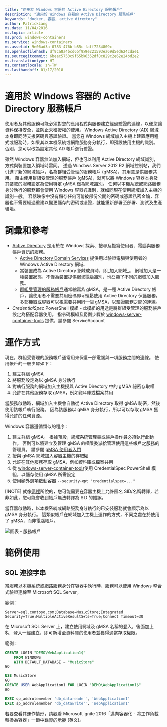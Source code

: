 ```yaml
---
title: "適用於 Windows 容器的 Active Directory 服務帳戶"
description: "適用於 Windows 容器的 Active Directory 服務帳戶"
keywords: "docker, 容器, active directory"
author: PatrickLang
ms.date: 11/04/2016
ms.topic: article
ms.prod: windows-containers
ms.service: windows-containers
ms.assetid: 9e06ad3a-0783-476b-b85c-faff7234809c
ms.openlocfilehash: df9ca8a4bcd6bf959e221593ea69d5ed624cdae1
ms.sourcegitcommit: 6beac5753c9f65bb6352df8c829c2e62e24bd2e2
ms.translationtype: HT
ms.contentlocale: zh-TW
ms.lasthandoff: 01/17/2018
---
```

# <a name="active-directory-service-accounts-for-windows-containers"></a>適用於 Windows 容器的 Active Directory 服務帳戶

使用者及其他服務可能必須對您的應用程式與服務建立經過驗證的連線，以便您讓資料保持安全，並防止未獲授權的使用。 Windows Active Directory (AD) 網域本身即同時支援密碼與憑證驗證。 當您在 Windows 網域加入主機上建置應用程式或服務時，如果其以本機系統或網路服務身分執行，即預設使用主機的識別。 否則，您可以改為設定其他 AD 帳戶進行驗證。

雖然 Windows 容器無法加入網域，但也可以利用 Active Directory 網域識別，方式與裝置加入領域時雷同。 透過 Windows Server 2012 R2 網域控制站，我們引進了新的網域帳戶，名為群組受管理的服務帳戶 (gMSA)，其用意是供服務共用。 藉由使用群組受管理的服務帳戶 (gMSA)，就可以將 Windows 容器本身及其裝載的服務設定為使用特定 gMSA 做為網域識別。 任何以本機系統或網路服務身分執行的服務都會使用 Windows 容器的識別，就如同現在使用網域加入主機的識別一般。 容器映像中沒有儲存任何可能被部份公開的密碼或憑證私密金鑰，容器也不需要經過重建以變更儲存的密碼或憑證，就能重新部署至部署、測試及生產環境。 


# <a name="glossary--references"></a>詞彙和參考
- [Active Directory](http://social.technet.microsoft.com/wiki/contents/articles/1026.active-directory-services-overview.aspx) 是用於在 Windows 探索、搜尋及複寫使用者、電腦與服務帳戶資訊的服務。 
  - [Active Directory Domain Services](https://technet.microsoft.com/en-us/library/dd448614.aspx) 提供用以驗證電腦與使用者的 Windows Active Directory 網域。 
  - 當裝置成為 Active Directory 網域成員時，即_加入網域_。 網域加入是一種裝置狀態，不僅為裝置提供網域電腦識別，也凸顯了不同的網域加入服務。
  - [群組受管理的服務帳戶](https://technet.microsoft.com/en-us/library/jj128431(v=ws.11).aspx)通常縮寫為 gMSA，是一種 Active Directory 帳戶，讓使用者不需要共用密碼即可輕鬆使用 Active Directory 保護服務。 多部機器或容器可以視需要共用同一個 gMSA，以驗證服務之間的連線。
- _CredentialSpec_ PowerShell 模組 - 此模組的用途是將群組受管理的服務帳戶設定為搭配容器使用。 指令碼模組及範例步驟於 [windows-server-container-tools](https://github.com/Microsoft/Virtualization-Documentation/tree/live/windows-server-container-tools) 提供，請參閱 ServiceAccount

# <a name="how-it-works"></a>運作方式

現在，群組受管理的服務帳戶通常用來保護一部電腦與一項服務之間的連線。 使用帳戶的一般步驟如下：

1. 建立群組 gMSA
2. 將服務設定為以 gMSA 身分執行
3. 對執行服務的網域加入主機授與 Active Directory 中的 gMSA 祕密存取權
4. 允許在其他服務存取 gMSA，例如資料庫或檔案共用

當服務啟動時，網域加入主機會自動從 Active Directory 取得 gMSA 祕密，然後使用該帳戶執行服務。 因為該服務以 gMSA 身分執行，所以可以存取 gMSA 獲得允許的任何資源。

Windows 容器遵循類似的程序：

1. 建立群組 gMSA。 根據預設，網域系統管理員或帳戶操作員必須執行此動作。 否則可以將建立及管理 gMSA 的權限委派給管理使用這些帳戶之服務的管理員。 請參閱 [gMSA 使用者入門](https://technet.microsoft.com/en-us/library/jj128431(v=ws.11).aspx)
2. 授與 gMSA 網域加入容器主機的存取權
3. 允許在其他服務存取 gMSA，例如資料庫或檔案共用
4. 從 [windows-server-container-tools](https://github.com/Microsoft/Virtualization-Documentation/tree/live/windows-server-container-tools)使用 CredentialSpec PowerShell 模組，以儲存使用 gMSA 所需設定
5. 使用額外選項啟動容器 `--security-opt "credentialspec=..."`

[!NOTE]
就像[這裡](https://docs.microsoft.com/en-us/windows/device-security/security-policy-settings/network-access-allow-anonymous-sidname-translation)所說的，您可能需要在容器主機上允許匿名 SID/名稱轉譯，若非如此，您可能會收到帳戶無法轉譯為 SID 的錯誤。

當容器啟動時，以本機系統或網路服務身分執行的已安裝服務就會顯示為以 gMSA 身分執行。 這類似帳戶在網域加入主機上運作的方式，不同之處在於使用了 gMSA，而非電腦帳戶。 

![圖表 - 服務帳戶](media/serviceaccount_diagram.png)


# <a name="example-uses"></a>範例使用


## <a name="sql-connection-strings"></a>SQL 連接字串
當服務以本機系統或網路服務身分在容器中執行時，服務可以使用 Windows 整合式驗證連線至 Microsoft SQL Server。

範例：

```
Server=sql.contoso.com;Database=MusicStore;Integrated Security=True;MultipleActiveResultSets=True;Connect Timeout=30
```

在 Microsoft SQL Server 上，建立使用網域及 gMSA 名稱的登入，後面加上 $。 登入一經建立，即可新增至資料庫的使用者並獲得適當存取權限。

範例： 

```sql
CREATE LOGIN "DEMO\WebApplication1$"
    FROM WINDOWS
    WITH DEFAULT_DATABASE = "MusicStore"
GO

USE MusicStore
GO
CREATE USER WebApplication1 FOR LOGIN "DEMO\WebApplication1$"
GO

EXEC sp_addrolemember 'db_datareader', 'WebApplication1'
EXEC sp_addrolemember 'db_datawriter', 'WebApplication1'
```

若要查看其運作情形，請觀看 Microsoft Ignite 2016「邁向容器化 - 將工作負載轉換為容器」一節中[錄製的示範](https://youtu.be/cZHPz80I-3s?t=2672) (英文)。
